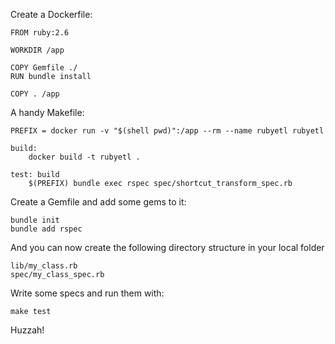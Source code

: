 Create a Dockerfile:

```
FROM ruby:2.6

WORKDIR /app

COPY Gemfile ./
RUN bundle install

COPY . /app
```

A handy Makefile:

```
PREFIX = docker run -v "$(shell pwd)":/app --rm --name rubyetl rubyetl

build:
	docker build -t rubyetl .

test: build
	$(PREFIX) bundle exec rspec spec/shortcut_transform_spec.rb
```

Create a Gemfile and add some gems to it:

```
bundle init
bundle add rspec
```

And you can now create the following directory structure in your local folder

```
lib/my_class.rb
spec/my_class_spec.rb
```

Write some specs and run them with:

```
make test
```

Huzzah!
